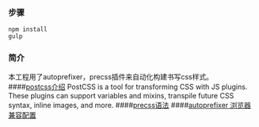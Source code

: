 ### 步骤

    npm install
    gulp

### 简介

本工程用了autoprefixer，precss插件来自动化构建书写css样式。
####[postcss介绍](http://www.w3cplus.com/PostCSS/postcss-deep-dive-what-you-need-to-know.html)
PostCSS is a tool for transforming CSS with JS plugins. These plugins can support variables and mixins, transpile future CSS syntax, inline images, and more.
####[precss语法](https://github.com/jonathantneal/precss)
####[autoprefixer 浏览器兼容配置](https://github.com/ai/browserslist)